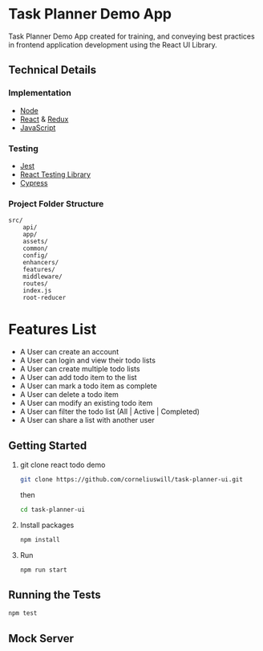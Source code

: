 # Task Planner Demo App

Task Planner Demo App created for training, and conveying best practices in frontend application development using the React UI Library.

## Technical Details

### Implementation

* [Node](https://nodejs.org/en/)
* [React](https://reactjs.org/) & [Redux](https://redux.js.org/)
* [JavaScript](https://developer.mozilla.org/en-US/docs/Web/JavaScript)

### Testing

* [Jest](https://jestjs.io/)
* [React Testing Library](https://testing-library.com/docs/react-testing-library/intro/)
* [Cypress](https://www.cypress.io/)

### Project Folder Structure

```
src/
    api/
    app/
    assets/
    common/
    config/
    enhancers/
    features/
    middleware/
    routes/
    index.js
    root-reducer
```

# Features List

* A User can create an account
* A User can login and view their todo lists
* A User can create multiple todo lists
* A User can add todo item to the list
* A User can mark a todo item as complete
* A User can delete a todo item
* A User can modify an existing todo item
* A User can filter the todo list (All | Active | Completed)
* A User can share a list with another user

## Getting Started

1. git clone react todo demo

    ````bash
    git clone https://github.com/corneliuswill/task-planner-ui.git
    ````
    then

    ````bash
    cd task-planner-ui
    ````

2. Install packages

    ````bash
    npm install
    ````

3. Run

    ````bash
    npm run start
    ````

## Running the Tests

   ````bash
   npm test
   ````


## Mock Server

